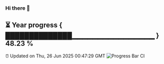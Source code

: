 ### Hi there 👋
⏳ Year progress { ██████████████▁▁▁▁▁▁▁▁▁▁▁▁▁▁▁▁ } 48.23 %
---
⏰ Updated on Thu, 26 Jun 2025 00:47:29 GMT
![Progress Bar CI](https://github.com/Moyi321/Moyi321/workflows/Progress%20Bar%20CI/badge.svg)
